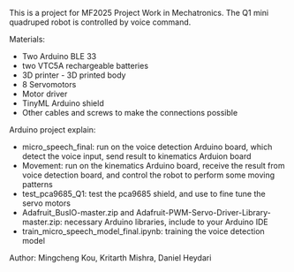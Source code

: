 This is a project for MF2025 Project Work in Mechatronics. The Q1 mini quadruped robot is controlled by voice command.

Materials:
 - Two Arduino BLE 33  
 - two VTC5A rechargeable batteries   
 - 3D printer - 3D printed body  
 - 8 Servomotors  
 - Motor driver  
 - TinyML Arduino shield  
 - Other cables and screws to make the connections possible   
  

Arduino project explain: 
 - micro_speech_final: run on the voice detection Arduino board, which detect the voice input, send result to kinematics Arduion board
 - Movement: run on the kinematics Arduino board, receive the result from voice detection board, and control the robot to perform some moving patterns
 - test_pca9685_Q1: test the pca9685 shield, and use to fine tune the servo motors
 - Adafruit_BusIO-master.zip and Adafruit-PWM-Servo-Driver-Library-master.zip: necessary Arduino libraries, include to your Arduino IDE
 - train_micro_speech_model_final.ipynb: training the voice detection model


Author: Mingcheng Kou, Kritarth Mishra, Daniel Heydari
